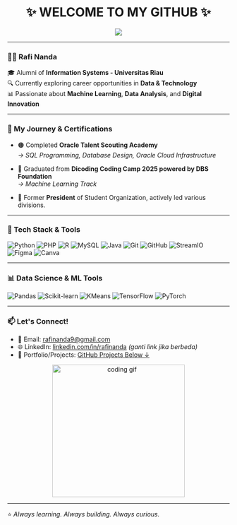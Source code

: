 <h1 align="center">✨ WELCOME TO MY GITHUB ✨</h1>

<p align="center">
  <img src="https://readme-typing-svg.herokuapp.com?color=F7C331&center=true&lines=Hi+I'm+Rafi+Nanda;Alumni+Universitas+Riau;Passionate+about+Data+%26+ML;Let’s+Build+Something+Awesome!">
</p>

---

### 👨‍💻 Rafi Nanda

🎓 Alumni of **Information Systems - Universitas Riau**  
🔍 Currently exploring career opportunities in **Data & Technology**  
📊 Passionate about **Machine Learning**, **Data Analysis**, and **Digital Innovation**

---

### 🚀 My Journey & Certifications

- 🟠 Completed **Oracle Talent Scouting Academy**  
  _→ SQL Programming, Database Design, Oracle Cloud Infrastructure_

- 🔵 Graduated from **Dicoding Coding Camp 2025 powered by DBS Foundation**  
  _→ Machine Learning Track_

- 👥 Former **President** of Student Organization, actively led various divisions.

---

### 🧠 Tech Stack & Tools

![Python](https://img.shields.io/badge/-Python-3776AB?style=flat&logo=python&logoColor=white)
![PHP](https://img.shields.io/badge/-PHP-777BB4?style=flat&logo=php&logoColor=white)
![R](https://img.shields.io/badge/-R-276DC3?style=flat&logo=r&logoColor=white)
![MySQL](https://img.shields.io/badge/-MySQL-4479A1?style=flat&logo=mysql&logoColor=white)
![Java](https://img.shields.io/badge/-Java-007396?style=flat&logo=java&logoColor=white)
![Git](https://img.shields.io/badge/-Git-F05032?style=flat&logo=git&logoColor=white)
![GitHub](https://img.shields.io/badge/-GitHub-181717?style=flat&logo=github&logoColor=white)
![StreamIO](https://img.shields.io/badge/-Stream.io-0A0A0A?style=flat)
![Figma](https://img.shields.io/badge/-Figma-F24E1E?style=flat&logo=figma&logoColor=white)
![Canva](https://img.shields.io/badge/-Canva-00C4CC?style=flat&logo=canva&logoColor=white)

---

### 📊 Data Science & ML Tools

![Pandas](https://img.shields.io/badge/-Pandas-150458?style=flat&logo=pandas&logoColor=white)
![Scikit-learn](https://img.shields.io/badge/-Scikit--learn-F7931E?style=flat&logo=scikit-learn&logoColor=white)
![KMeans](https://img.shields.io/badge/-KMeans-003366?style=flat)
![TensorFlow](https://img.shields.io/badge/-TensorFlow-FF6F00?style=flat&logo=tensorflow&logoColor=white)
![PyTorch](https://img.shields.io/badge/-PyTorch-EE4C2C?style=flat&logo=pytorch&logoColor=white)

---

### 📫 Let's Connect!

- 📧 Email: rafinanda9@gmail.com  
- 🌐 LinkedIn: [linkedin.com/in/rafinanda](https://www.linkedin.com/in/rafinanda) *(ganti link jika berbeda)*
- 💼 Portfolio/Projects: [GitHub Projects Below ↓](#)

<p align="center">
  <img src="https://media.giphy.com/media/qgQUggAC3Pfv687qPC/giphy.gif" width="300" alt="coding gif">
</p>

---

⭐ *Always learning. Always building. Always curious.*
